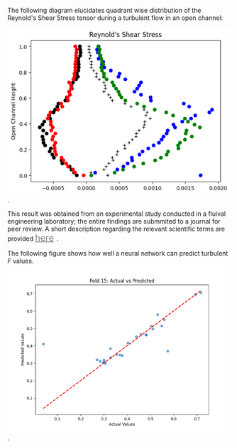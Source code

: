 The following diagram elucidates quadrant wise distribution of the Reynold's Shear Stress tensor during a turbulent flow in an open channel: 

![Reynold's Shear Stress](https://github.com/satwik-math/Turbulence-Paper/blob/main/assets/images/Reynold's%20Shear%20Stress.png). 

This result was obtained from an experimental study conducted in a fluival engineering laboratory; the entire findings are submmited to a journal for peer review. A short description regarding the relevant scientific terms are provided <a href="assets/Reynold's Shear Stress.md" style="font-size: 20px; color: gray; margin-right: 7px">here</a>.

The following figure shows how well a neural network can predict turbulent $` F `$ values.
![Reynold's Shear Stress](https://github.com/satwik-math/Turbulence-Paper/blob/main/assets/images/figure.png). 

